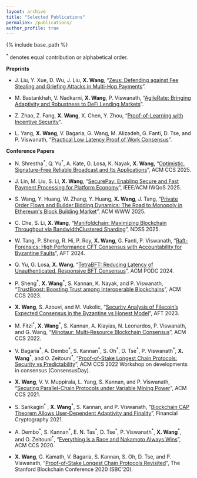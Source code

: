 ```yaml
---
layout: archive	
title: "Selected Publications"
permalink: /publications/
author_profile: true	  
---
```


{% include base_path %}

<sup>\*</sup> denotes equal contribution or alphabetical order.

**Preprints**

- J. Liu, Y. Xue, D. Wu, J. Liu, **X. Wang**, “[Zeus: Defending against Fee Stealing and Griefing Attacks in Multi-Hop Payments](https://eprint.iacr.org/2025/1070)”.

- M. Bastankhah, V. Nadkarni, **X. Wang**, P. Viswanath, “[AgileRate: Bringing Adaptivity and Robustness to DeFi Lending Markets](https://arxiv.org/abs/2410.13105)”.

- Z. Zhao, Z. Fang, **X. Wang**, X. Chen, Y. Zhou, “[Proof-of-Learning with Incentive Security](https://arxiv.org/abs/2404.09005)”.

- L. Yang, **X. Wang**, V. Bagaria, G. Wang, M. Alizadeh, G. Fanti, D. Tse, and P. Viswanath, “[Practical Low Latency Proof of Work Consensus](https://arxiv.org/abs/1909.11261)”.

**Conference Papers**

- N. Shrestha<sup>\*</sup>, Q. Yu<sup>\*</sup>, A. Kate, G. Losa, K. Nayak, **X. Wang**, “[Optimistic, Signature-Free Reliable Broadcast and Its Applications](https://arxiv.org/abs/2505.02761)”, ACM CCS 2025.

- J. Lin, M. Liu, S. Li, **X. Wang**, “[SecurePay: Enabling Secure and Fast Payment Processing for Platform Economy](https://arxiv.org/abs/2505.17466)”, IEEE/ACM IWQoS 2025.

- S. Wang, Y. Huang, W. Zhang, Y. Huang, **X. Wang**, J. Tang, “[Private Order Flows and Builder Bidding Dynamics: The Road to Monopoly in Ethereum's Block Building Market](https://arxiv.org/abs/2410.12352)”, ACM WWW 2025.

- C. Che, S. Li, **X. Wang**, “[Manifoldchain: Maximizing Blockchain Throughput via BandwidthClustered Sharding](https://arxiv.org/abs/2407.16295)”, NDSS 2025.

- W. Tang, P. Sheng, R. Hi, P. Roy, **X. Wang**, G. Fanti, P. Viswanath, “[Raft-Forensics: High Performance CFT Consensus with
Accountability for Byzantine Faults](https://arxiv.org/abs/2305.09123)”, AFT 2024.

- Q. Yu, G. Losa, **X. Wang**, “[TetraBFT: Reducing Latency of Unauthenticated, Responsive BFT Consensus](https://arxiv.org/abs/2405.02615)”, ACM PODC 2024.

- P. Sheng<sup>\*</sup>, **X. Wang**<sup>\*</sup>, S. Kannan, K. Nayak, and P. Viswanath, “[TrustBoost: Boosting Trust among Interoperable Blockchains](https://arxiv.org/abs/2210.11571)”, ACM CCS 2023.
  
- **X. Wang**, S. Azouvi, and M. Vukolic, “[Security Analysis of Filecoin’s Expected Consensus in the Byzantine vs Honest Model](https://arxiv.org/abs/2308.06955)”, AFT 2023.

- M. Fitzi<sup>\*</sup>, **X. Wang**<sup>\*</sup>, S. Kannan, A. Kiayias, N. Leonardos, P. Viswanath, and G. Wang, “[Minotaur: Multi-Resource Blockchain Consensus](https://arxiv.org/abs/2201.11780)”, ACM CCS 2022.

- V. Bagaria<sup>\*</sup>, A. Dembo<sup>\*</sup>, S. Kannan<sup>\*</sup>, S. Oh<sup>\*</sup>, D. Tse<sup>\*</sup>, P. Viswanath<sup>\*</sup>, **X. Wang**<sup>\*</sup>, and O. Zeitouni<sup>\*</sup>, “[Proof-of-Stake Longest Chain Protocols: Security vs Predictability](https://arxiv.org/abs/1910.02218)”, ACM CCS 2022 Workshop on developments in consensus (ConsensusDay).

- **X. Wang**, V. V. Muppirala, L. Yang, S. Kannan, and P. Viswanath, “[Securing Parallel-Chain Protocols under Variable Mining Power](https://arxiv.org/abs/2105.02927)”, ACM CCS 2021.

- S. Sankagiri<sup>\*</sup> , **X. Wang**<sup>\*</sup>, S. Kannan, and P. Viswanath, “[Blockchain CAP Theorem Allows User-Dependent Adaptivity and Finality](https://arxiv.org/abs/2010.13711)”, Financial Cryptography 2021.


- A. Dembo<sup>\*</sup>, S. Kannan<sup>\*</sup>, E. N. Tas<sup>\*</sup>, D. Tse<sup>\*</sup>, P. Viswanath<sup>\*</sup>, **X. Wang**<sup>\*</sup>, and O. Zeitouni<sup>\*</sup>, “[Everything is a Race and Nakamoto Always Wins](https://arxiv.org/abs/2005.10484)”, ACM CCS 2020. 

- **X. Wang**, G. Kamath, V. Bagaria, S. Kannan, S. Oh, D. Tse, and P. Viswanath, “[Proof-of-Stake Longest Chain Protocols Revisited](https://arxiv.org/abs/1910.02218v2)”, The Stanford Blockchain Conference 2020 (SBC'20).

